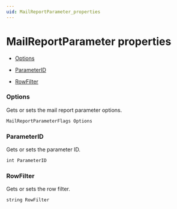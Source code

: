 ```yaml
---
uid: MailReportParameter_properties
---
```


# MailReportParameter properties

- [Options](#options)

- [ParameterID](#parameterid)

- [RowFilter](#rowfilter)

### Options

Gets or sets the mail report parameter options.

```txt
MailReportParameterFlags Options
```

### ParameterID

Gets or sets the parameter ID.

```txt
int ParameterID
```

### RowFilter

Gets or sets the row filter.

```txt
string RowFilter
```

